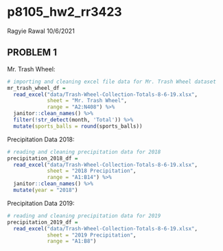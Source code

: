p8105\_hw2\_rr3423
================
Ragyie Rawal
10/6/2021

## PROBLEM 1

Mr. Trash Wheel:

``` r
# importing and cleaning excel file data for Mr. Trash Wheel dataset 
mr_trash_wheel_df = 
  read_excel("data/Trash-Wheel-Collection-Totals-8-6-19.xlsx",
             sheet = "Mr. Trash Wheel",
             range = "A2:N408") %>% 
  janitor::clean_names() %>% 
  filter(!str_detect(month, 'Total')) %>% 
  mutate(sports_balls = round(sports_balls))
```

Precipitation Data 2018:

``` r
# reading and cleaning precipitation data for 2018 
precipitation_2018_df = 
  read_excel("data/Trash-Wheel-Collection-Totals-8-6-19.xlsx",
             sheet = "2018 Precipitation",
             range = "A1:B14") %>% 
  janitor::clean_names() %>% 
  mutate(year = "2018")
```

Precipitation Data 2019:

``` r
# reading and cleaning precipitation data for 2019 
precipitation_2019_df = 
  read_excel("data/Trash-Wheel-Collection-Totals-8-6-19.xlsx",
             sheet = "2019 Precipitation",
             range = "A1:B8")
```
